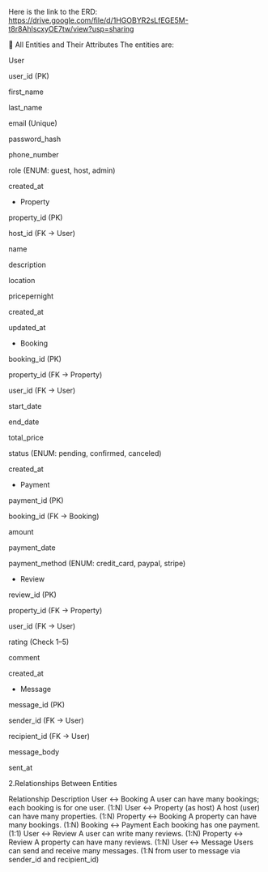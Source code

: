 Here is the link to the ERD:
https://drive.google.com/file/d/1HGOBYR2sLfEGE5M-t8r8AhlscxyOE7tw/view?usp=sharing

🔹 All Entities and Their Attributes
The entities are:

User

user_id (PK)

first_name

last_name

email (Unique)

password_hash

phone_number

role (ENUM: guest, host, admin)

created_at

- Property

property_id (PK)

host_id (FK → User)

name

description

location

pricepernight

created_at

updated_at

- Booking

booking_id (PK)

property_id (FK → Property)

user_id (FK → User)

start_date

end_date

total_price

status (ENUM: pending, confirmed, canceled)

created_at

- Payment

payment_id (PK)

booking_id (FK → Booking)

amount

payment_date

payment_method (ENUM: credit_card, paypal, stripe)

- Review

review_id (PK)

property_id (FK → Property)

user_id (FK → User)

rating (Check 1–5)

comment

created_at

- Message

message_id (PK)

sender_id (FK → User)

recipient_id (FK → User)

message_body

sent_at

2.Relationships Between Entities

Relationship Description
User ↔ Booking A user can have many bookings; each booking is for one user. (1:N)
User ↔ Property (as host) A host (user) can have many properties. (1:N)
Property ↔ Booking A property can have many bookings. (1:N)
Booking ↔ Payment Each booking has one payment. (1:1)
User ↔ Review A user can write many reviews. (1:N)
Property ↔ Review A property can have many reviews. (1:N)
User ↔ Message Users can send and receive many messages. (1:N from user to message via sender_id and recipient_id)
